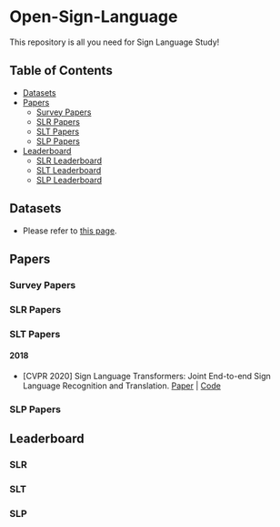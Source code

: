 # Open-Sign-Language
This repository is all you need for Sign Language Study!

## Table of Contents
- [Datasets](#datasets)  
- [Papers](#papers)
  - [Survey Papers](#survey-papers)
  - [SLR Papers](#slr-papers)
  - [SLT Papers](#slt-papers)
  - [SLP Papers](#slp-papers)
- [Leaderboard](#leaderboard)
  - [SLR Leaderboard](#slr)
  - [SLT Leaderboard](#slt)
  - [SLP Leaderboard](#slp)

## Datasets
- Please refer to [this page](helper/datasets.md).

## Papers
### Survey Papers
### SLR Papers
### SLT Papers
#### 2018
- [CVPR 2020] Sign Language Transformers: Joint End-to-end Sign Language Recognition and Translation. [Paper](https://openaccess.thecvf.com/content_CVPR_2020/papers/Camgoz_Sign_Language_Transformers_Joint_End-to-End_Sign_Language_Recognition_and_Translation_CVPR_2020_paper.pdf) | [Code](https://github.com/neccam/nslt)

### SLP Papers

## Leaderboard
### SLR 
### SLT
### SLP
